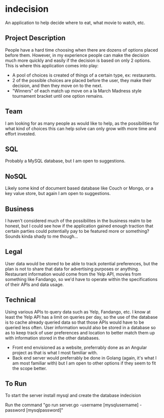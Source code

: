 # indecision
An application to help decide where to eat, what movie to watch, etc.

## Project Description
People have a hard time choosing when there are dozens of options placed before them. However, in my experience people can make the decision much more quickly and easily if the decision is based on only 2 options. This is where this application comes into play:
 - A pool of choices is created of things of a certain type, ex: restaurants.
 - 2 of the possible choices are placed before the user, they make their decision, and then they move on to the next. 
 - "Winners" of each match up move on a la March Madness style tournament bracket until one option remains.
 
## Team
I am looking for as many people as would like to help, as the possibilities for what kind of choices this can help solve can only grow with more time and effort invested.

## SQL
Probably a MySQL database, but I am open to suggestions.

## NoSQL
Likely some kind of document based database like Couch or Mongo, or a key value store, but again I am open to suggestions.

## Business
I haven't considered much of the possibilites in the business realm to be honest, but I could see how if the application gained enough traction that certain parties could potentially pay to be featured more or something? Sounds kinda shady to me though...

## Legal
User data would be stored to be able to track potential preferences, but the plan is not to share that data for advertising purposes or anything. Restaurant information would come from the Yelp API, movies from something like Fandango, so we'd have to operate within the specifications of their APIs and data usage.

## Technical
Using various APIs to query data such as Yelp, Fandango, etc. I know at least the Yelp API has a limit on queries per day, so the use of the database is to cache already queried data so that those APIs would have to be queried less often. User information would also be stored in a database so as to keep track of user preferences and location to better match them up with information stored in the other databases.
 - Front end envisioned as a website, preferrably done as an Angular project as that is what I most familiar with.
 - Back end server would preferrably be done in Golang (again, it's what I am most familiar with) but I am open to other options if they seem to fit the scope better.

## To Run
To start the server install mysql and create the database indecision

Run the command "go run server.go -username [mysqlusername] -password [mysqlpassword]"

